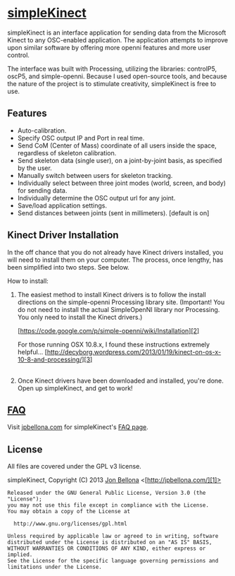 
[simpleKinect][4]
=======

simpleKinect is an interface application for sending data from the Microsoft Kinect to any OSC-enabled application. The application attempts to improve upon similar software by offering more openni features and more user control. 

The interface was built with Processing, utilizing the libraries: controlP5, oscP5, and simple-openni. Because I used open-source tools, and because the nature of the project is to stimulate creativity, simpleKinect is free to use.


Features
--------------------------------------------
* Auto-calibration.
* Specify OSC output IP and Port in real time.
* Send CoM (Center of Mass) coordinate of all users inside the space, regardless of skeleton calibration.
* Send skeleton data (single user), on a joint-by-joint basis, as specified by the user.
* Manually switch between users for skeleton tracking.
* Individually select between three joint modes (world, screen, and body) for sending data.
* Individually determine the OSC output url for any joint.
* Save/load application settings.
* Send distances between joints (sent in millimeters). [default is on]


Kinect Driver Installation 
--------------------------------------------
In the off chance that you do not already have Kinect drivers installed, you will need to install them on your computer. The process, once lengthy, has been simplified into two steps. See below.


How to install:

1. The easiest method to install Kinect drivers is to follow the install directions on the simple-openni Processing library site. (Important! You do not need to install the actual SimpleOpenNI library nor Processing. You only need to install the Kinect drivers.)

	  [https://code.google.com/p/simple-openni/wiki/Installation][2]<br>

	For those running OSX 10.8.x, I found these instructions extremely helpful... [http://decyborg.wordpress.com/2013/01/19/kinect-on-os-x-10-8-and-processing/][3]<br><br>

2. Once Kinect drivers have been downloaded and installed, you're done. Open up simpleKinect, and get to work!


[FAQ][5]
----------------------------------------
Visit [jpbellona.com][5] for simpleKinect's [FAQ page][5].

License
----------------------------------------
All files are covered under the GPL v3 license.

simpleKinect, Copyright (C) 2013 [Jon Bellona][1] <[http://jpbellona.com/][1]>

	Released under the GNU General Public License, Version 3.0 (the "License");
	you may not use this file except in compliance with the License.
	You may obtain a copy of the License at

	  http://www.gnu.org/licenses/gpl.html

	Unless required by applicable law or agreed to in writing, software
	distributed under the License is distributed on an "AS IS" BASIS,
	WITHOUT WARRANTIES OR CONDITIONS OF ANY KIND, either express or implied.
	See the License for the specific language governing permissions and
	limitations under the License.


[1]: http://jpbellona.com/  "Jon Bellona"
[2]: https://code.google.com/p/simple-openni/wiki/Installation  "simple-openni"
[3]: http://decyborg.wordpress.com/2013/01/19/kinect-on-os-x-10-8-and-processing/ "install kinect drivers"
[4]: http://jpbellona.com/kinect/ "simpleKinect on jpbellona"
[5]: http://deecerecords.com/kinect/simplekinect-faq "simpleKinect FAQ"